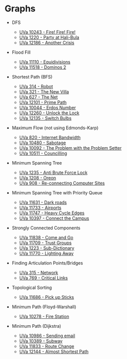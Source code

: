 # Graphs

* DFS
  * [UVa 10243 - Fire! Fire! Fire!](http://uva.onlinejudge.org/index.php?option=onlinejudge&Itemid=99999999&page=show_problem&category=&problem=1184)
  * [UVa 1220 - Party at Hali-Bula](http://uva.onlinejudge.org/index.php?option=com_onlinejudge&Itemid=8&page=show_problem&category=24&problem=3661)
  * [UVa 12186 - Another Crisis](http://uva.onlinejudge.org/index.php?option=com_onlinejudge&Itemid=8&page=show_problem&category=24&problem=3338)

* Flood Fill
  * [UVa 11110 - Equidivisions](http://uva.onlinejudge.org/index.php?option=com_onlinejudge&Itemid=8&page=show_problem&category=24&problem=2051)
  * [UVa 11518 - Dominos 2](http://uva.onlinejudge.org/index.php?option=com_onlinejudge&Itemid=8&page=show_problem&category=24&problem=2513)
  
* Shortest Path (BFS)
  * [UVa 314 - Robot](http://uva.onlinejudge.org/index.php?option=com_onlinejudge&Itemid=8&page=show_problem&category=24&problem=250)
  * [UVa 321 - The New Villa](http://uva.onlinejudge.org/index.php?option=com_onlinejudge&Itemid=8&page=show_problem&category=24&problem=257)
  * [UVa 627 - The Net](http://uva.onlinejudge.org/index.php?option=onlinejudge&page=show_problem&problem=568)
  * [UVa 12101 - Prime Path](http://uva.onlinejudge.org/index.php?option=com_onlinejudge&Itemid=8&page=show_problem&category=243&problem=3253)
  * [UVa 10044 - Erdos Number](http://uva.onlinejudge.org/index.php?option=com_onlinejudge&Itemid=8&page=show_problem&category=24&problem=985)
  * [UVa 12260 - Unlock the Lock](http://uva.onlinejudge.org/index.php?option=com_onlinejudge&Itemid=8&page=show_problem&category=24&problem=3312)
  * [UVa 12135 - Switch Bulbs](http://uva.onlinejudge.org/index.php?option=com_onlinejudge&Itemid=8&page=show_problem&category=24&problem=3287)
  
* Maximum Flow (not using Edmonds-Karp)
  * [UVa 820 - Internet Bandwidth](http://uva.onlinejudge.org/index.php?option=com_onlinejudge&Itemid=8&page=show_problem&problem=761)
  * [UVa 10480 - Sabotage](http://uva.onlinejudge.org/index.php?option=onlinejudge&page=show_problem&problem=1421)
  * [UVa 10092 - The Problem with the Problem Setter](http://uva.onlinejudge.org/index.php?option=com_onlinejudge&Itemid=8&page=show_problem&category=24&problem=1033)
  * [UVa 10511 - Councilling](http://uva.onlinejudge.org/index.php?option=com_onlinejudge&Itemid=8&page=show_problem&category=24&problem=1452)
  
* Minimum Spanning Tree
  * [UVa 1235 - Anti Brute Force Lock](http://uva.onlinejudge.org/index.php?option=com_onlinejudge&Itemid=8&category=247&page=show_problem&problem=3676)
  * [UVa 1208 - Oreon](http://uva.onlinejudge.org/index.php?option=com_onlinejudge&Itemid=8&page=show_problem&category=24&problem=3649)
  * [UVa 908 - Re-connecting Computer Sites](http://uva.onlinejudge.org/index.php?option=com_onlinejudge&Itemid=8&category=24&page=show_problem&problem=849)

* Minimum Spanning Tree with Priority Queue
  * [UVa 11631 - Dark roads](http://uva.onlinejudge.org/index.php?option=com_onlinejudge&Itemid=8&page=show_problem&category=24&problem=2678)
  * [UVa 11733 - Airports](http://uva.onlinejudge.org/index.php?option=com_onlinejudge&Itemid=8&page=show_problem&category=24&problem=2833)
  * [UVa 11747 - Heavy Cycle Edges](http://uva.onlinejudge.org/index.php?option=com_onlinejudge&Itemid=8&page=show_problem&category=24&problem=2847)
  * [UVa 10397 - Connect the Campus](http://uva.onlinejudge.org/index.php?option=com_onlinejudge&Itemid=8&page=show_problem&category=24&problem=1338) 
  
* Strongly Connected Components
  * [UVa 11838 - Come and Go](http://uva.onlinejudge.org/index.php?option=com_onlinejudge&Itemid=8&page=show_problem&category=24&problem=2938)
  * [UVa 11709 - Trust Groups](http://uva.onlinejudge.org/index.php?option=com_onlinejudge&Itemid=8&page=show_problem&category=24&problem=2756)
  * [UVa 1223 - Sub-Dictionary](http://uva.onlinejudge.org/index.php?option=com_onlinejudge&Itemid=8&page=show_problem&category=24&problem=3670)
  * [UVa 11770 - Lighting Away](http://uva.onlinejudge.org/index.php?option=com_onlinejudge&Itemid=8&page=show_problem&category=24&problem=2870)
  
* Finding Articulation Points/Bridges
  * [UVa 315 - Network](http://uva.onlinejudge.org/index.php?option=com_onlinejudge&Itemid=8&page=show_problem&category=24&problem=251)
  * [UVa 769 - Critical Links](http://uva.onlinejudge.org/index.php?option=com_onlinejudge&Itemid=8&page=show_problem&category=24&problem=737)
  
* Topological Sorting
  * [UVa 11686 - Pick up Sticks](http://uva.onlinejudge.org/index.php?option=com_onlinejudge&Itemid=8&page=show_problem&category=24&problem=2733)
  
* Minimum Path (Floyd-Warshall)
  * [UVa 10278 - Fire Station](http://uva.onlinejudge.org/index.php?option=com_onlinejudge&Itemid=8&page=show_problem&category=24&problem=1219)
  
* Minimum Path (Dijkstra)
  * [UVa 10986 - Sending email](http://uva.onlinejudge.org/index.php?option=com_onlinejudge&Itemid=8&page=show_problem&category=24&problem=1927)
  * [UVa 10389 - Subway](http://uva.onlinejudge.org/index.php?option=com_onlinejudge&Itemid=8&page=show_problem&category=24&problem=1330)
  * [UVa 11833 - Route Change](http://uva.onlinejudge.org/index.php?option=com_onlinejudge&Itemid=8&page=show_problem&category=24&problem=2933)
  * [UVa 12144 - Almost Shortest Path](http://uva.onlinejudge.org/index.php?option=com_onlinejudge&Itemid=8&page=show_problem&category=24&problem=3296)